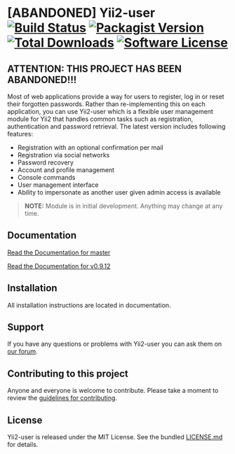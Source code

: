 # [ABANDONED] Yii2-user [![Build Status](https://img.shields.io/travis/fedoen/yii2-user/master.svg?style=flat-square)](https://travis-ci.org/fedoen/yii2-user) [![Packagist Version](https://img.shields.io/packagist/v/fedoen/yii2-user.svg?style=flat-square)](https://packagist.org/packages/fedoen/yii2-user) [![Total Downloads](https://img.shields.io/packagist/dt/fedoen/yii2-user.svg?style=flat-square)](https://packagist.org/packages/fedoen/yii2-user) [![Software License](https://img.shields.io/badge/license-MIT-brightgreen.svg?style=flat-square)](LICENSE.md)

ATTENTION: THIS PROJECT HAS BEEN ABANDONED!!!
--------------------------------------------

Most of web applications provide a way for users to register, log in or reset
their forgotten passwords. Rather than re-implementing this on each application,
you can use Yii2-user which is a flexible user management module for Yii2 that
handles common tasks such as registration, authentication and password retrieval.
The latest version includes following features:

* Registration with an optional confirmation per mail
* Registration via social networks
* Password recovery
* Account and profile management
* Console commands
* User management interface
* Ability to impersonate as another user given admin access is available

> **NOTE:** Module is in initial development. Anything may change at any time.

## Documentation

[Read the Documentation for master](docs/README.md)

[Read the Documentation for v0.9.12](https://github.com/dektrium/yii2-user/blob/0.9.12/docs/README.md)

## Installation

All installation instructions are located in documentation.

## Support

If you have any questions or problems with Yii2-user you can ask them on [our forum](http://fedoen.com).

## Contributing to this project

Anyone and everyone is welcome to contribute. Please take a moment to
review the [guidelines for contributing](.github/CONTRIBUTING.md).

## License

Yii2-user is released under the MIT License. See the bundled [LICENSE.md](LICENSE.md)
for details.
